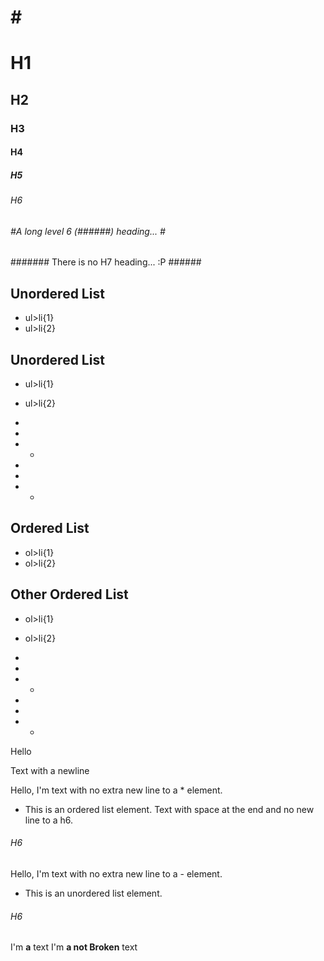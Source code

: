 #
# 
# #
## ##
### ###
#### ####
##### #####
###### ######
# # #
# H1 #
## H2 ##
### H3 ###
#### H4 ####
##### H5 #####
###### H6 ######
###### #A long level 6 (######) heading... # ######
####### There is no H7 heading... :P ######




## Unordered List ##
- ul>li{1}
- ul>li{2}
## Unordered List ##
- ul>li{1}
- ul>li{2}

-
- 
- -

-

- 

- -

## Ordered List ##
* ol>li{1}
* ol>li{2} 
## Other Ordered List ##
* ol>li{1}
* ol>li{2} 

*
* 
* *

*

* 

* *

Hello

Text with a
newline


Hello, I'm text with no extra new line to a * element.
* This is an ordered list element.
Text with space at the end and no new line to a h6. 
###### H6 #########################################
Hello, I'm text with no extra new line to a - element.
- This is an unordered list element.
###### H6 #########################################

I'm **a** text
I'm **a
not Broken** text

